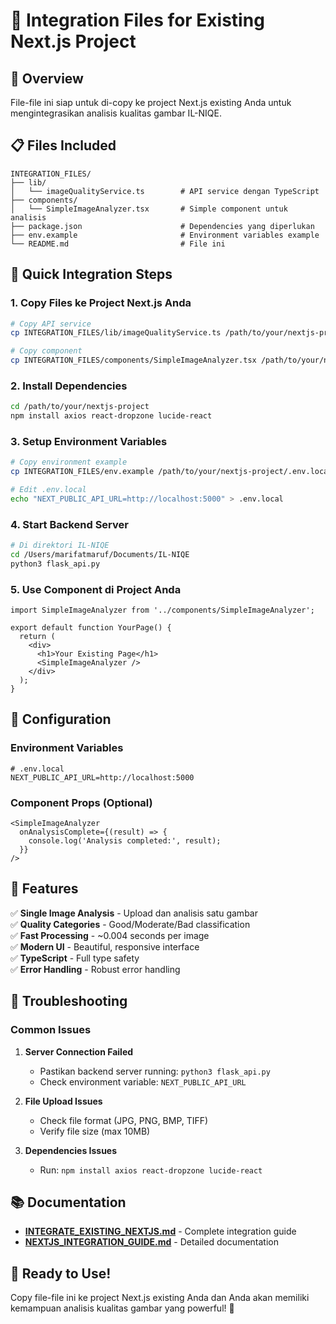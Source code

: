 # 📁 Integration Files for Existing Next.js Project

## 🎯 Overview

File-file ini siap untuk di-copy ke project Next.js existing Anda untuk mengintegrasikan analisis kualitas gambar IL-NIQE.

## 📋 Files Included

```
INTEGRATION_FILES/
├── lib/
│   └── imageQualityService.ts        # API service dengan TypeScript
├── components/
│   └── SimpleImageAnalyzer.tsx       # Simple component untuk analisis
├── package.json                      # Dependencies yang diperlukan
├── env.example                       # Environment variables example
└── README.md                         # File ini
```

## 🚀 Quick Integration Steps

### 1. Copy Files ke Project Next.js Anda

```bash
# Copy API service
cp INTEGRATION_FILES/lib/imageQualityService.ts /path/to/your/nextjs-project/lib/

# Copy component
cp INTEGRATION_FILES/components/SimpleImageAnalyzer.tsx /path/to/your/nextjs-project/components/
```

### 2. Install Dependencies

```bash
cd /path/to/your/nextjs-project
npm install axios react-dropzone lucide-react
```

### 3. Setup Environment Variables

```bash
# Copy environment example
cp INTEGRATION_FILES/env.example /path/to/your/nextjs-project/.env.local

# Edit .env.local
echo "NEXT_PUBLIC_API_URL=http://localhost:5000" > .env.local
```

### 4. Start Backend Server

```bash
# Di direktori IL-NIQE
cd /Users/marifatmaruf/Documents/IL-NIQE
python3 flask_api.py
```

### 5. Use Component di Project Anda

```tsx
import SimpleImageAnalyzer from '../components/SimpleImageAnalyzer';

export default function YourPage() {
  return (
    <div>
      <h1>Your Existing Page</h1>
      <SimpleImageAnalyzer />
    </div>
  );
}
```

## 🔧 Configuration

### Environment Variables
```env
# .env.local
NEXT_PUBLIC_API_URL=http://localhost:5000
```

### Component Props (Optional)
```tsx
<SimpleImageAnalyzer 
  onAnalysisComplete={(result) => {
    console.log('Analysis completed:', result);
  }}
/>
```

## 🎯 Features

✅ **Single Image Analysis** - Upload dan analisis satu gambar  
✅ **Quality Categories** - Good/Moderate/Bad classification  
✅ **Fast Processing** - ~0.004 seconds per image  
✅ **Modern UI** - Beautiful, responsive interface  
✅ **TypeScript** - Full type safety  
✅ **Error Handling** - Robust error handling  

## 🐛 Troubleshooting

### Common Issues

1. **Server Connection Failed**
   - Pastikan backend server running: `python3 flask_api.py`
   - Check environment variable: `NEXT_PUBLIC_API_URL`

2. **File Upload Issues**
   - Check file format (JPG, PNG, BMP, TIFF)
   - Verify file size (max 10MB)

3. **Dependencies Issues**
   - Run: `npm install axios react-dropzone lucide-react`

## 📚 Documentation

- **[INTEGRATE_EXISTING_NEXTJS.md](../INTEGRATE_EXISTING_NEXTJS.md)** - Complete integration guide
- **[NEXTJS_INTEGRATION_GUIDE.md](../NEXTJS_INTEGRATION_GUIDE.md)** - Detailed documentation

## 🎉 Ready to Use!

Copy file-file ini ke project Next.js existing Anda dan Anda akan memiliki kemampuan analisis kualitas gambar yang powerful! 🚀
